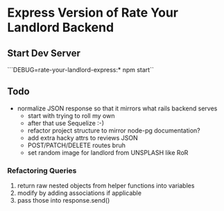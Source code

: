 # Express Version of Rate Your Landlord Backend

## Start Dev Server

```DEBUG=rate-your-landlord-express:* npm start``

## Todo

- normalize JSON response so that it mirrors what rails backend serves
  - start with trying to roll my own
  - after that use Sequelize :-)
  - refactor project structure to mirror node-pg documentation?
  - add extra hacky attrs to reviews JSON
  - POST/PATCH/DELETE routes bruh
  - set random image for landlord from UNSPLASH like RoR

### Refactoring Queries

1. return raw nested objects from helper functions into variables
2. modify by adding associations if applicable
3. pass those into response.send()